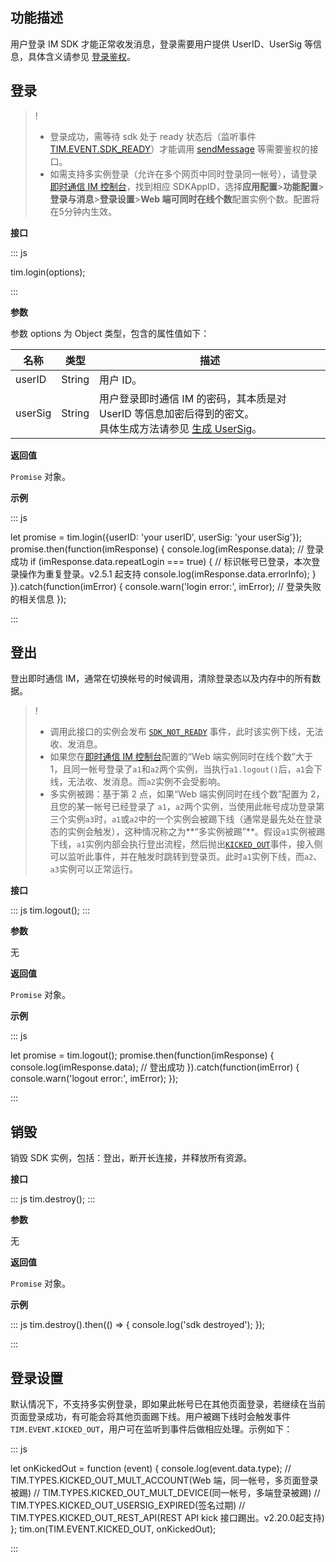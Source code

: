 ## 功能描述
用户登录 IM SDK 才能正常收发消息，登录需要用户提供 UserID、UserSig 等信息，具体含义请参见 [登录鉴权](https://intl.cloud.tencent.com/document/product/1047/33517)。

## 登录

>!
>- 登录成功，需等待 sdk 处于 ready 状态后（监听事件 [TIM.EVENT.SDK_READY](https://web.sdk.qcloud.com/im/doc/en/module-EVENT.html#.SDK_READY)）才能调用 [sendMessage](https://web.sdk.qcloud.com/im/doc/en/SDK.html#sendMessage) 等需要鉴权的接口。
>- 如需支持多实例登录（允许在多个网页中同时登录同一帐号），请登录 [即时通信 IM 控制台](https://console.cloud.tencent.com/im)，找到相应 SDKAppID，选择**应用配置**>**功能配置**>**登录与消息**>**登录设置**>**Web 端可同时在线个数**配置实例个数。配置将在5分钟内生效。

**接口**

<dx-codeblock>
:::  js

tim.login(options);

:::
</dx-codeblock>

**参数**

参数 options 为 Object 类型，包含的属性值如下：

| 名称    | 类型   | 描述                                                         |
| ------- | ------ | ------------------------------------------------------------ |
| userID  | String | 用户 ID。                                                    |
| userSig | String | 用户登录即时通信 IM 的密码，其本质是对 UserID 等信息加密后得到的密文。<br/>具体生成方法请参见 [生成 UserSig](https://intl.cloud.tencent.com/document/product/1047/34385)。 |

**返回值**

`Promise` 对象。

**示例**

<dx-codeblock>
:::  js

let promise = tim.login({userID: 'your userID', userSig: 'your userSig'});
promise.then(function(imResponse) {
  console.log(imResponse.data); // 登录成功
  if (imResponse.data.repeatLogin === true) {
    // 标识帐号已登录，本次登录操作为重复登录。v2.5.1 起支持
    console.log(imResponse.data.errorInfo);
  }
}).catch(function(imError) {
  console.warn('login error:', imError); // 登录失败的相关信息
});

:::
</dx-codeblock>

## 登出

登出即时通信 IM，通常在切换帐号的时候调用，清除登录态以及内存中的所有数据。 

>!
>- 调用此接口的实例会发布 [`SDK_NOT_READY`](https://web.sdk.qcloud.com/im/doc/en/module-EVENT.html#.SDK_NOT_READY) 事件，此时该实例下线，无法收、发消息。
>- 如果您在[即时通信 IM 控制台](https://console.cloud.tencent.com/im)配置的“Web 端实例同时在线个数”大于 1，且同一帐号登录了`a1`和`a2`两个实例，当执行`a1.logout()`后，`a1`会下线，无法收、发消息。而`a2`实例不会受影响。
>- 多实例被踢：基于第 2 点，如果“Web 端实例同时在线个数”配置为 2，且您的某一帐号已经登录了 `a1`，`a2`两个实例，当使用此帐号成功登录第三个实例`a3`时，`a1`或`a2`中的一个实例会被踢下线（通常是最先处在登录态的实例会触发），这种情况称之为**“多实例被踢”**。假设`a1`实例被踢下线，`a1`实例内部会执行登出流程，然后抛出[`KICKED_OUT`](https://web.sdk.qcloud.com/im/doc/en/module-EVENT.html#.KICKED_OUT)事件，接入侧可以监听此事件，并在触发时跳转到登录页。此时`a1`实例下线，而`a2`、`a3`实例可以正常运行。

**接口**

<dx-codeblock>
:::  js
tim.logout();
:::
</dx-codeblock>

**参数**

无

**返回值**

`Promise` 对象。

**示例**

<dx-codeblock>
:::  js

let promise = tim.logout();
promise.then(function(imResponse) {
  console.log(imResponse.data); // 登出成功
}).catch(function(imError) {
  console.warn('logout error:', imError);
});

:::
</dx-codeblock>

## 销毁

销毁 SDK 实例，包括：登出，断开长连接，并释放所有资源。

**接口**

<dx-codeblock>
:::  js
tim.destroy();
:::
</dx-codeblock>

**参数**

无

**返回值**

`Promise` 对象。

**示例**

<dx-codeblock>
:::  js
tim.destroy().then(() => {
  console.log('sdk destroyed');
});

:::
</dx-codeblock>

## 登录设置

默认情况下，不支持多实例登录，即如果此帐号已在其他页面登录，若继续在当前页面登录成功，有可能会将其他页面踢下线。用户被踢下线时会触发事件`TIM.EVENT.KICKED_OUT`，用户可在监听到事件后做相应处理。示例如下：

<dx-codeblock>
:::  js

let onKickedOut = function (event) {
  console.log(event.data.type);
  // TIM.TYPES.KICKED_OUT_MULT_ACCOUNT(Web 端，同一帐号，多页面登录被踢)
  // TIM.TYPES.KICKED_OUT_MULT_DEVICE(同一帐号，多端登录被踢)
  // TIM.TYPES.KICKED_OUT_USERSIG_EXPIRED(签名过期)
  // TIM.TYPES.KICKED_OUT_REST_API(REST API kick 接口踢出。v2.20.0起支持)
};
tim.on(TIM.EVENT.KICKED_OUT, onKickedOut);

:::
</dx-codeblock>